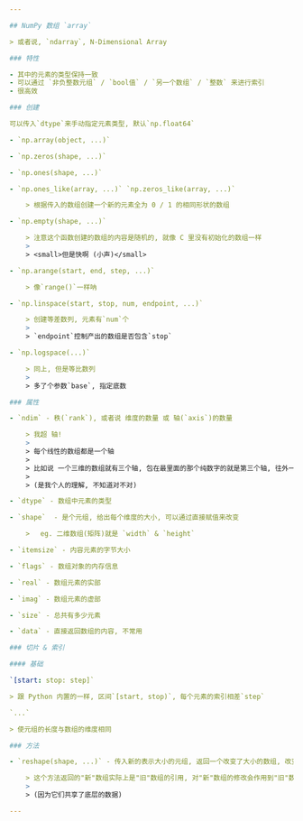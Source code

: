 ```yaml
---

## NumPy 数组 `array`

> 或者说, `ndarray`, N-Dimensional Array

### 特性

- 其中的元素的类型保持一致
- 可以通过 `非负整数元组` / `bool值` / `另一个数组` / `整数` 来进行索引
- 很高效

### 创建

可以传入`dtype`来手动指定元素类型, 默认`np.float64`

- `np.array(object, ...)`

- `np.zeros(shape, ...)`

- `np.ones(shape, ...)`

- `np.ones_like(array, ...)` `np.zeros_like(array, ...)`

    > 根据传入的数组创建一个新的元素全为 0 / 1 的相同形状的数组

- `np.empty(shape, ...)`

    > 注意这个函数创建的数组的内容是随机的, 就像 C 里没有初始化的数组一样
    >
    > <small>但是快啊 (小声)</small>

- `np.arange(start, end, step, ...)`

    > 像`range()`一样呐

- `np.linspace(start, stop, num, endpoint, ...)`

    > 创建等差数列, 元素有`num`个
    >
    > `endpoint`控制产出的数组是否包含`stop`

- `np.logspace(...)`

    > 同上, 但是等比数列
    >
    > 多了个参数`base`, 指定底数

### 属性

- `ndim` - 秩(`rank`), 或者说 维度的数量 或 轴(`axis`)的数量

    > 我超 轴!
    >
    > 每个线性的数组都是一个轴
    >
    > 比如说 一个三维的数组就有三个轴, 包在最里面的那个纯数字的就是第三个轴, 往外一层的包着一维数组的数组是第二个轴, 最外层的包着二维数组的数组就是第一个轴
    >
    > (是我个人的理解, 不知道对不对)

- `dtype` - 数组中元素的类型

- `shape`  - 是个元组, 给出每个维度的大小, 可以通过直接赋值来改变

    > 　eg. 二维数组(矩阵)就是 `width` & `height` 

- `itemsize` - 内容元素的字节大小

- `flags` - 数组对象的内存信息

- `real` - 数组元素的实部

- `imag` - 数组元素的虚部

- `size` - 总共有多少元素

- `data` - 直接返回数组的内容, 不常用

### 切片 & 索引

#### 基础 

`[start: stop: step]`

> 跟 Python 内置的一样, 区间`[start, stop)`, 每个元素的索引相差`step`

`...`

> 使元组的长度与数组的维度相同

### 方法

- `reshape(shape, ...)` - 传入新的表示大小的元组, 返回一个改变了大小的数组, 改变了上文的`shape`属性

    > 这个方法返回的"新"数组实际上是"旧"数组的引用, 对"新"数组的修改会作用到"旧"数组中.
    >
    > (因为它们共享了底层的数据)

---
```




